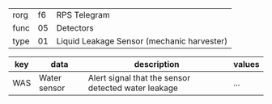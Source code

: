 
|    |   |   |
| -- | - | - |
| rorg | f6 | RPS Telegram |
| func | 05 | Detectors |
| type | 01 | Liquid Leakage Sensor (mechanic harvester) |

| key | data | description | values |
| --- | --- | --- | --- |
  | WAS | Water sensor | Alert signal that the sensor detected water leakage | ... | 

  